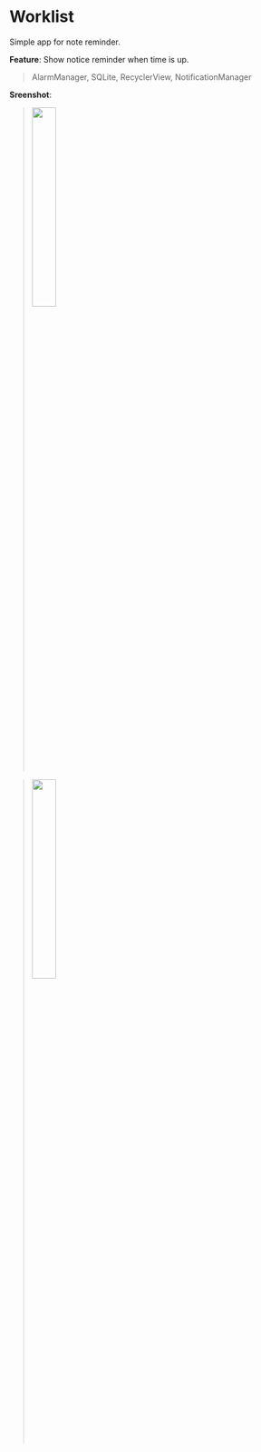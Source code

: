 # Worklist

Simple app for note reminder.

**Feature**: Show notice reminder when time is up.

> AlarmManager, SQLite, RecyclerView, NotificationManager

**Sreenshot**:



><img src ="https://user-images.githubusercontent.com/65726071/109908227-7738f880-7cd6-11eb-9292-d906bd86ef70.png" width = 30%>



><img src="https://user-images.githubusercontent.com/65726071/109908232-7a33e900-7cd6-11eb-8ad3-079682a54dd0.png" width = 30%>
